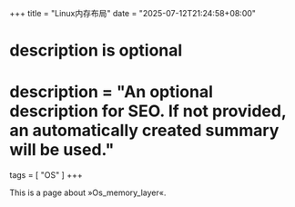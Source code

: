 +++
title = "Linux内存布局"
date = "2025-07-12T21:24:58+08:00"

#
# description is optional
#
# description = "An optional description for SEO. If not provided, an automatically created summary will be used."

tags = [
    "OS"
]
+++

This is a page about »Os_memory_layer«.
